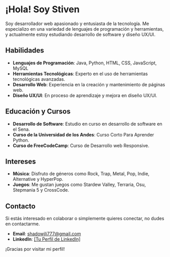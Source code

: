 # ¡Hola! Soy Stiven

Soy desarrollador web apasionado y entusiasta de la tecnología. Me especializo en una variedad de lenguajes de programación y herramientas, y actualmente estoy estudiando desarrollo de software y diseño UX/UI.

## Habilidades

- **Lenguajes de Programación**: Java, Python, HTML, CSS, JavaScript, MySQL
- **Herramientas Tecnológicas**: Experto en el uso de herramientas tecnológicas avanzadas.
- **Desarrollo Web**: Experiencia en la creación y mantenimiento de páginas web.
- **Diseño UX/UI**: En proceso de aprendizaje y mejora en diseño UX/UI.

## Educación y Cursos

- **Desarrollo de Software**: Estudio en curso en desarrollo de software en el Sena.
- **Curso de la Universidad de los Andes**: Curso Corto Para Aprender Python.
- **Curso de FreeCodeCamp**: Curso de Desarrollo web Responsive. 

## Intereses

- **Música**: Disfruto de géneros como Rock, Trap, Metal, Pop, Indie, Alternative y HyperPop.
- **Juegos**: Me gustan juegos como Stardew Valley, Terraria, Osu, Stepmania 5 y CrossCode.

## Contacto

Si estás interesado en colaborar o simplemente quieres conectar, no dudes en contactarme.

- **Email**: shadowjli777@gmail.com
- **LinkedIn**: [[Tu Perfil de LinkedIn]](https://www.linkedin.com/in/stiven-alvarez-naranjo-11096b320/)

¡Gracias por visitar mi perfil!
